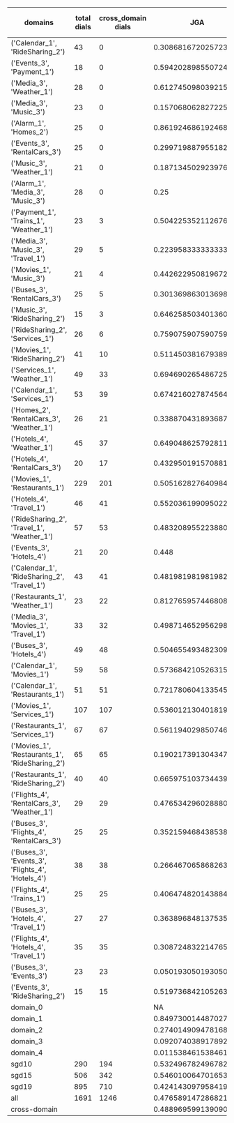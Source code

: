 | domains                                          |   total dials |   cross_domain dials | JGA                  | RSA                | TA                 | CDTA                |   total turns |   cross-domain turns |
|--------------------------------------------------|---------------|----------------------|----------------------|--------------------|--------------------|---------------------|---------------|----------------------|
| ('Calendar_1', 'RideSharing_2')                  |            43 |                    0 | 0.3086816720257235   | 0.6898746867167909 | 0.842443729903537  | NA                  |           311 |                    0 |
| ('Events_3', 'Payment_1')                        |            18 |                    0 | 0.5942028985507246   | 0.8945999840472204 | 0.8260869565217391 | NA                  |           207 |                    0 |
| ('Media_3', 'Weather_1')                         |            28 |                    0 | 0.6127450980392157   | 0.8376090750436299 | 0.8725490196078431 | NA                  |           204 |                    0 |
| ('Media_3', 'Music_3')                           |            23 |                    0 | 0.15706806282722513  | 0.5254455972333067 | 0.5340314136125655 | NA                  |           191 |                    0 |
| ('Alarm_1', 'Homes_2')                           |            25 |                    0 | 0.8619246861924686   | 0.9710213032581455 | 0.9665271966527197 | NA                  |           239 |                    0 |
| ('Events_3', 'RentalCars_3')                     |            25 |                    0 | 0.29971988795518206  | 0.7714447888712592 | 0.6498599439775911 | NA                  |           357 |                    0 |
| ('Music_3', 'Weather_1')                         |            21 |                    0 | 0.1871345029239766   | 0.6084721004966397 | 0.672514619883041  | NA                  |           171 |                    0 |
| ('Alarm_1', 'Media_3', 'Music_3')                |            28 |                    0 | 0.25                 | 0.5610535531883849 | 0.7048611111111112 | NA                  |           288 |                    0 |
| ('Payment_1', 'Trains_1', 'Weather_1')           |            23 |                    3 | 0.504225352112676    | 0.8744368620856462 | 0.7746478873239436 | 1.0                 |           355 |                    3 |
| ('Media_3', 'Music_3', 'Travel_1')               |            29 |                    5 | 0.22395833333333334  | 0.6590039388404512 | 0.625              | 0.2                 |           384 |                    5 |
| ('Movies_1', 'Music_3')                          |            21 |                    4 | 0.4426229508196721   | 0.7695630359423459 | 0.726775956284153  | 0.25                |           183 |                    4 |
| ('Buses_3', 'RentalCars_3')                      |            25 |                    5 | 0.3013698630136986   | 0.8434545013948449 | 0.6986301369863014 | 0.0                 |           365 |                    5 |
| ('Music_3', 'RideSharing_2')                     |            15 |                    3 | 0.6462585034013606   | 0.9061043566362718 | 0.8571428571428571 | 0.3333333333333333  |           147 |                    3 |
| ('RideSharing_2', 'Services_1')                  |            26 |                    6 | 0.759075907590759    | 0.9398239688032077 | 0.900990099009901  | 0.0                 |           303 |                    6 |
| ('Movies_1', 'RideSharing_2')                    |            41 |                   10 | 0.5114503816793893   | 0.8747023809523801 | 0.8346055979643766 | 0.0                 |           393 |                   10 |
| ('Services_1', 'Weather_1')                      |            49 |                   33 | 0.6946902654867256   | 0.9150076384231314 | 0.8783185840707964 | 0.5833333333333334  |           452 |                   48 |
| ('Calendar_1', 'Services_1')                     |            53 |                   39 | 0.6742160278745645   | 0.9073419966277114 | 0.8432055749128919 | 0.40816326530612246 |           574 |                   49 |
| ('Homes_2', 'RentalCars_3', 'Weather_1')         |            26 |                   21 | 0.3388704318936877   | 0.8248019018019016 | 0.654485049833887  | 0.45454545454545453 |           301 |                   22 |
| ('Hotels_4', 'Weather_1')                        |            45 |                   37 | 0.6490486257928119   | 0.9172796201814072 | 0.828752642706131  | 0.40540540540540543 |           473 |                   37 |
| ('Hotels_4', 'RentalCars_3')                     |            20 |                   17 | 0.4329501915708812   | 0.8987669291886162 | 0.8582375478927203 | 0.17647058823529413 |           261 |                   17 |
| ('Movies_1', 'Restaurants_1')                    |           229 |                  201 | 0.5051628276409849   | 0.8858615392957794 | 0.778395552025417  | 0.1895910780669145  |          2518 |                  269 |
| ('Hotels_4', 'Travel_1')                         |            46 |                   41 | 0.5520361990950227   | 0.8534599239144698 | 0.8371040723981901 | 0.43902439024390244 |           442 |                   41 |
| ('RideSharing_2', 'Travel_1', 'Weather_1')       |            57 |                   53 | 0.4832089552238806   | 0.8568356374807978 | 0.7910447761194029 | 0.48717948717948717 |           536 |                   78 |
| ('Events_3', 'Hotels_4')                         |            21 |                   20 | 0.448                | 0.8404111644657869 | 0.78               | 0.55                |           250 |                   20 |
| ('Calendar_1', 'RideSharing_2', 'Travel_1')      |            43 |                   41 | 0.481981981981982    | 0.8229024943310674 | 0.7995495495495496 | 0.0                 |           444 |                   41 |
| ('Restaurants_1', 'Weather_1')                   |            23 |                   22 | 0.8127659574468085   | 0.9619505494505494 | 0.8893617021276595 | 0.6521739130434783  |           235 |                   23 |
| ('Media_3', 'Movies_1', 'Travel_1')              |            33 |                   32 | 0.4987146529562982   | 0.8689714822464155 | 0.8329048843187661 | 0.6875              |           389 |                   32 |
| ('Buses_3', 'Hotels_4')                          |            49 |                   48 | 0.5046554934823091   | 0.868028447565891  | 0.7560521415270018 | 0.10416666666666667 |           537 |                   48 |
| ('Calendar_1', 'Movies_1')                       |            59 |                   58 | 0.5736842105263158   | 0.887495281465597  | 0.8087719298245614 | 0.18840579710144928 |           570 |                   69 |
| ('Calendar_1', 'Restaurants_1')                  |            51 |                   51 | 0.7217806041335453   | 0.9459521866087524 | 0.890302066772655  | 0.6333333333333333  |           629 |                   60 |
| ('Movies_1', 'Services_1')                       |           107 |                  107 | 0.5360121304018196   | 0.8939290659878905 | 0.77710386656558   | 0.29797979797979796 |          1319 |                  198 |
| ('Restaurants_1', 'Services_1')                  |            67 |                   67 | 0.5611940298507463   | 0.9052624787192678 | 0.7860696517412935 | 0.23484848484848486 |          1005 |                  132 |
| ('Movies_1', 'Restaurants_1', 'RideSharing_2')   |            65 |                   65 | 0.19021739130434784  | 0.7396287277972972 | 0.6440217391304348 | 0.07514450867052024 |          1104 |                  173 |
| ('Restaurants_1', 'RideSharing_2')               |            40 |                   40 | 0.6659751037344398   | 0.9262815967557345 | 0.8568464730290456 | 0.0                 |           482 |                   40 |
| ('Flights_4', 'RentalCars_3', 'Weather_1')       |            29 |                   29 | 0.47653429602888087  | 0.8716049619895773 | 0.7003610108303249 | 0.5                 |           277 |                   56 |
| ('Buses_3', 'Flights_4', 'RentalCars_3')         |            25 |                   25 | 0.3521594684385382   | 0.8079046146462336 | 0.6777408637873754 | 0.14893617021276595 |           301 |                   47 |
| ('Buses_3', 'Events_3', 'Flights_4', 'Hotels_4') |            38 |                   38 | 0.26646706586826346  | 0.7455433216755121 | 0.6691616766467066 | 0.2727272727272727  |           668 |                  132 |
| ('Flights_4', 'Trains_1')                        |            25 |                   25 | 0.4064748201438849   | 0.841877036820857  | 0.7482014388489209 | 0.0                 |           278 |                   25 |
| ('Buses_3', 'Hotels_4', 'Travel_1')              |            27 |                   27 | 0.3638968481375358   | 0.8080029899488931 | 0.6762177650429799 | 0.14814814814814814 |           349 |                   54 |
| ('Flights_4', 'Hotels_4', 'Travel_1')            |            35 |                   35 | 0.3087248322147651   | 0.8091896394004121 | 0.6263982102908278 | 0.16176470588235295 |           447 |                   68 |
| ('Buses_3', 'Events_3')                          |            23 |                   23 | 0.05019305019305019  | 0.6854202679067453 | 0.6525096525096525 | 0.0                 |           259 |                   23 |
| ('Events_3', 'RideSharing_2')                    |            15 |                   15 | 0.5197368421052632   | 0.8371472663139328 | 0.75               | 0.0                 |           152 |                   15 |
| domain_0                                         |               |                      | NA                   | NA                 | NA                 | NA                  |             0 |                    0 |
| domain_1                                         |               |                      | 0.8497300144870276   | 0.9326297954624431 | 0.9117608323455815 | NA                  |          7593 |                    0 |
| domain_2                                         |               |                      | 0.27401490947816826  | 0.8092948558410393 | 0.6849840255591054 | 0.2956810631229236  |          9390 |                 1505 |
| domain_3                                         |               |                      | 0.09207403891789274  | 0.7500412529187678 | 0.6454674893213099 | 0.06802721088435375 |          2107 |                  294 |
| domain_4                                         |               |                      | 0.011538461538461539 | 0.6606648638571799 | 0.6076923076923076 | 0.3888888888888889  |           260 |                   54 |
| sgd10                                            |           290 |                  194 | 0.5324967824967825   | 0.8676803634970266 | 0.7934362934362934 | 0.35537190082644626 |          3108 |                  242 |
| sgd15                                            |           506 |                  342 | 0.5460100647016535   | 0.8527522008507918 | 0.8028396836808052 | 0.3185840707964602  |          5564 |                  452 |
| sgd19                                            |           895 |                  710 | 0.4241430979584192   | 0.8353756823342735 | 0.7435849410001873 | 0.22088006902502158 |         10678 |                 1159 |
| all                                              |          1691 |                 1246 | 0.4765891472868217   | 0.8455318300347572 | 0.7686304909560724 | 0.26227738801942796 |         19350 |                 1853 |
| cross-domain                                     |               |                      | 0.48896959913909066  | 0.8622740237962147 | 0.7703793381759484 | 0.26227738801942796 |         14868 |                 1853 |
